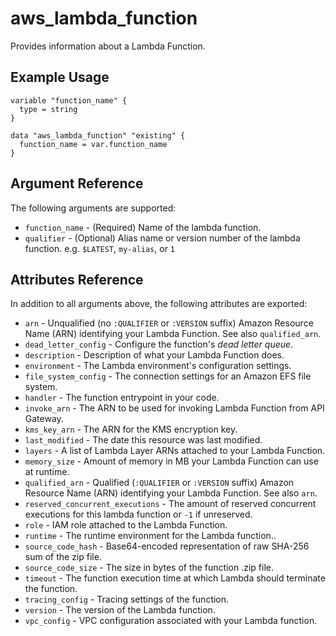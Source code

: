 
# aws_lambda_function

Provides information about a Lambda Function.

## Example Usage

```hcl
variable "function_name" {
  type = string
}

data "aws_lambda_function" "existing" {
  function_name = var.function_name
}
```

## Argument Reference

The following arguments are supported:

* `function_name` - (Required) Name of the lambda function.
* `qualifier` - (Optional) Alias name or version number of the lambda function. e.g. `$LATEST`, `my-alias`, or `1`

## Attributes Reference

In addition to all arguments above, the following attributes are exported:

* `arn` - Unqualified (no `:QUALIFIER` or `:VERSION` suffix) Amazon Resource Name (ARN) identifying your Lambda Function. See also `qualified_arn`.
* `dead_letter_config` - Configure the function's *dead letter queue*.
* `description` - Description of what your Lambda Function does.
* `environment` - The Lambda environment's configuration settings.
* `file_system_config` - The connection settings for an Amazon EFS file system.
* `handler` - The function entrypoint in your code.
* `invoke_arn` - The ARN to be used for invoking Lambda Function from API Gateway.
* `kms_key_arn` - The ARN for the KMS encryption key.
* `last_modified` - The date this resource was last modified.
* `layers` - A list of Lambda Layer ARNs attached to your Lambda Function.
* `memory_size` - Amount of memory in MB your Lambda Function can use at runtime.
* `qualified_arn` - Qualified (`:QUALIFIER` or `:VERSION` suffix) Amazon Resource Name (ARN) identifying your Lambda Function. See also `arn`.
* `reserved_concurrent_executions` - The amount of reserved concurrent executions for this lambda function or `-1` if unreserved.
* `role` - IAM role attached to the Lambda Function.
* `runtime` - The runtime environment for the Lambda function..
* `source_code_hash` - Base64-encoded representation of raw SHA-256 sum of the zip file.
* `source_code_size` - The size in bytes of the function .zip file.
* `timeout` - The function execution time at which Lambda should terminate the function.
* `tracing_config` - Tracing settings of the function.
* `version` - The version of the Lambda function.
* `vpc_config` - VPC configuration associated with your Lambda function.
